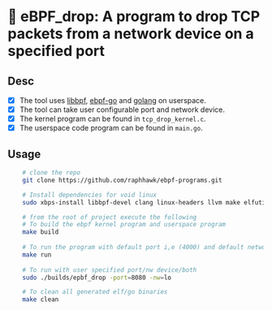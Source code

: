 # 🐝 eBPF_drop: A program to drop TCP packets from a network device on a specified port

## Desc
- [x] The tool uses [libbpf](https://github.com/libbpf/libbpf), [ebpf-go](https://ebpf-go.dev/) and [golang](https://go.dev/) on userspace.</br>
- [x] The tool can take user configurable port and network device.</br>
- [x] The kernel program can be found in `tcp_drop_kernel.c`.</br>
- [x] The userspace code program can be found in `main.go`.</br>

## Usage
```bash
    # clone the repo
    git clone https://github.com/raphhawk/ebpf-programs.git

    # Install dependencies for void linux
    sudo xbps-install libbpf-devel clang linux-headers llvm make elfutils-devel bpftool bpftrace netcat go 

    # from the root of project execute the following 
    # To build the ebpf kernel program and userspace program
    make build
    
    # To run the program with default port i,e (4000) and default network i,e (loopback)
    make run
    
    # To run with user specified port/nw device/both 
    sudo ./builds/epbf_drop -port=8080 -nw=lo

    # To clean all generated elf/go binaries
    make clean
```
